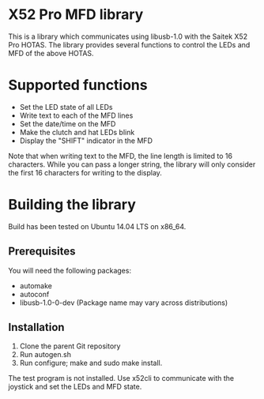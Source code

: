 X52 Pro MFD library
===================

This is a library which communicates using libusb-1.0 with the Saitek X52 Pro
HOTAS. The library provides several functions to control the LEDs and MFD of
the above HOTAS.

# Supported functions

* Set the LED state of all LEDs
* Write text to each of the MFD lines
* Set the date/time on the MFD
* Make the clutch and hat LEDs blink
* Display the "SHIFT" indicator in the MFD

Note that when writing text to the MFD, the line length is limited to 16
characters. While you can pass a longer string, the library will only consider
the first 16 characters for writing to the display.

# Building the library

Build has been tested on Ubuntu 14.04 LTS on x86_64.
## Prerequisites

You will need the following packages:

* automake
* autoconf
* libusb-1.0-0-dev (Package name may vary across distributions)

## Installation

1. Clone the parent Git repository
2. Run autogen.sh
3. Run configure; make and sudo make install.

The test program is not installed. Use x52cli to communicate with the joystick
and set the LEDs and MFD state.
